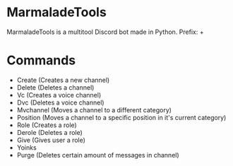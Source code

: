 # MarmaladeTools
MarmaladeTools is a multitool Discord bot made in Python.
Prefix: +

# Commands
- Create <Name> <Category> <Topic> (Creates a new channel)
- Delete <Channel> (Deletes a channel)
- Vc <Name> <Category> (Creates a voice channel)
- Dvc <Name> (Deletes a voice channel)
- Mvchannel <Channel> <Category> (Moves a channel to a different category)
- Position <Channel> <Position> (Moves a channel to a specific position in it's current category)
- Role <Name> (Creates a role)
- Derole <Role> (Deletes a role)
- Give <User> <Role> (Gives user a role)
- Yoinks <Role> <User> 
- Purge <Number> (Deletes certain amount of messages in channel)

